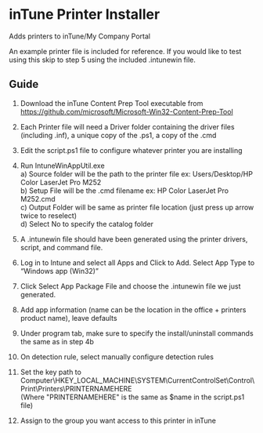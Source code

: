 # inTune Printer Installer

Adds printers to inTune/My Company Portal

An example printer file is included for reference. If you would like to test using this skip to step 5 using the included .intunewin file.

## Guide

1) Download the inTune Content Prep Tool executable from https://github.com/microsoft/Microsoft-Win32-Content-Prep-Tool
2) Each Printer file will need a Driver folder containing the driver files (including .inf), a unique copy of the .ps1, a copy of the .cmd
3) Edit the script.ps1 file to configure whatever printer you are installing
4) Run IntuneWinAppUtil.exe
    <br>a) Source folder will be the path to the printer file ex: Users/Desktop/HP Color LaserJet Pro M252
    <br>b) Setup File will be the .cmd filename ex: HP Color LaserJet Pro M252.cmd
    <br>c) Output Folder will be same as printer file location (just press up arrow twice to reselect)
    <br>d) Select No to specify the catalog folder

5) A .intunewin file should have been generated using the printer drivers, script, and command file.
6) Log in to Intune and select all Apps and Click to Add. Select App Type to “Windows app (Win32)”
7) Click Select App Package File and choose the .intunewin file we just generated.
8) Add app information (name can be the location in the office + printers product name), leave defaults
9) Under program tab, make sure to specify the install/uninstall commands the same as in step 4b
10) On detection rule, select manually configure detection rules
11) Set the key path to Computer\HKEY_LOCAL_MACHINE\SYSTEM\CurrentControlSet\Control\Print\Printers\PRINTERNAMEHERE
    <br>(Where "PRINTERNAMEHERE" is the same as $name in the script.ps1 file)
12) Assign to the group you want access to this printer in inTune
